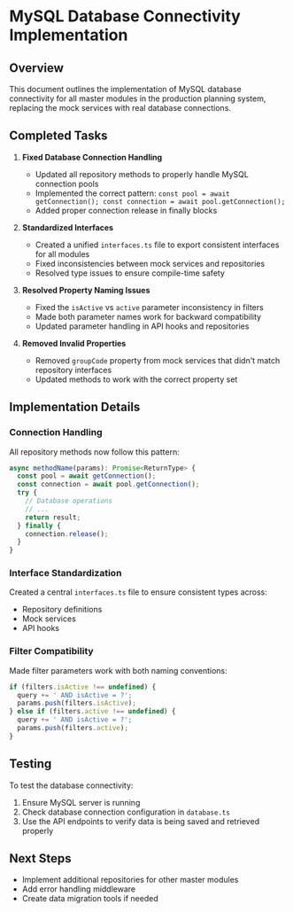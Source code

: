 # MySQL Database Connectivity Implementation

## Overview
This document outlines the implementation of MySQL database connectivity for all master modules in the production planning system, replacing the mock services with real database connections.

## Completed Tasks

1. **Fixed Database Connection Handling**
   - Updated all repository methods to properly handle MySQL connection pools
   - Implemented the correct pattern: `const pool = await getConnection(); const connection = await pool.getConnection();`
   - Added proper connection release in finally blocks

2. **Standardized Interfaces**
   - Created a unified `interfaces.ts` file to export consistent interfaces for all modules
   - Fixed inconsistencies between mock services and repositories
   - Resolved type issues to ensure compile-time safety

3. **Resolved Property Naming Issues**
   - Fixed the `isActive` vs `active` parameter inconsistency in filters
   - Made both parameter names work for backward compatibility
   - Updated parameter handling in API hooks and repositories

4. **Removed Invalid Properties**
   - Removed `groupCode` property from mock services that didn't match repository interfaces
   - Updated methods to work with the correct property set

## Implementation Details

### Connection Handling
All repository methods now follow this pattern:
```typescript
async methodName(params): Promise<ReturnType> {
  const pool = await getConnection();
  const connection = await pool.getConnection();
  try {
    // Database operations
    // ...
    return result;
  } finally {
    connection.release();
  }
}
```

### Interface Standardization
Created a central `interfaces.ts` file to ensure consistent types across:
- Repository definitions
- Mock services
- API hooks

### Filter Compatibility
Made filter parameters work with both naming conventions:
```typescript
if (filters.isActive !== undefined) {
  query += ' AND isActive = ?';
  params.push(filters.isActive);
} else if (filters.active !== undefined) {
  query += ' AND isActive = ?';
  params.push(filters.active);
}
```

## Testing
To test the database connectivity:
1. Ensure MySQL server is running
2. Check database connection configuration in `database.ts`
3. Use the API endpoints to verify data is being saved and retrieved properly

## Next Steps
- Implement additional repositories for other master modules
- Add error handling middleware 
- Create data migration tools if needed
